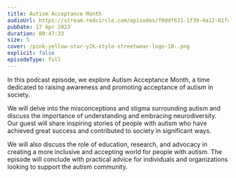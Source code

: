 ```yaml
---
title: Autism Acceptance Month
audioUrl: https://stream.redcircle.com/episodes/f0ddf631-1f39-4a12-81f4-8b8721383d97/stream.mp3
pubDate: 17 Apr 2023
duration: 00:47:33
size: 5
cover: /pink-yellow-star-y2k-style-streetwear-logo-18-.png
explicit: false
episodeType: full
---
```

In this podcast episode, we explore Autism Acceptance Month, a time dedicated to raising awareness and promoting acceptance of autism in society.

We will delve into the misconceptions and stigma surrounding autism and discuss the importance of understanding and embracing neurodiversity. Our guest will share inspiring stories of people with autism who have achieved great success and contributed to society in significant ways.

We will also discuss the role of education, research, and advocacy in creating a more inclusive and accepting world for people with autism. The episode will conclude with practical advice for individuals and organizations looking to support the autism community.
